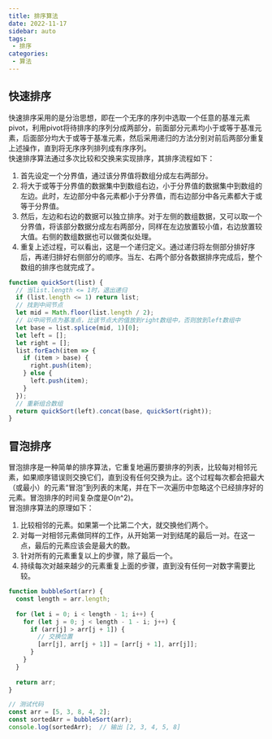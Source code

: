 ```yaml
---
title: 排序算法
date: 2022-11-17
sidebar: auto
tags: 
 - 排序
categories:
 - 算法
---
```


## 快速排序
快速排序采用的是分治思想，即在一个无序的序列中选取一个任意的基准元素pivot，利用pivot将待排序的序列分成两部分，前面部分元素均小于或等于基准元素，后面部分均大于或等于基准元素，然后采用递归的方法分别对前后两部分重复上述操作，直到将无序序列排列成有序序列。  
快速排序算法通过多次比较和交换来实现排序，其排序流程如下：
1. 首先设定一个分界值，通过该分界值将数组分成左右两部分。 
2. 将大于或等于分界值的数据集中到数组右边，小于分界值的数据集中到数组的左边。此时，左边部分中各元素都小于分界值，而右边部分中各元素都大于或等于分界值。 
3. 然后，左边和右边的数据可以独立排序。对于左侧的数组数据，又可以取一个分界值，将该部分数据分成左右两部分，同样在左边放置较小值，右边放置较大值。右侧的数组数据也可以做类似处理。 
4. 重复上述过程，可以看出，这是一个递归定义。通过递归将左侧部分排好序后，再递归排好右侧部分的顺序。当左、右两个部分各数据排序完成后，整个数组的排序也就完成了。
```javascript
function quickSort(list) {
  // 当list.length <= 1时，退出递归
  if (list.length <= 1) return list;
  // 找到中间节点
  let mid = Math.floor(list.length / 2);
  // 以中间节点为基准点，比该节点大的值放到right数组中，否则放到left数组中
  let base = list.splice(mid, 1)[0];
  let left = [];
  let right = [];
  list.forEach(item => {
    if (item > base) {
      right.push(item);
    } else {
      left.push(item);
    }
  });
  // 重新组合数组
  return quickSort(left).concat(base, quickSort(right));
}

```

## 冒泡排序
冒泡排序是一种简单的排序算法，它重复地遍历要排序的列表，比较每对相邻元素，如果顺序错误则交换它们，直到没有任何交换为止。这个过程每次都会把最大（或最小）的元素“冒泡”到列表的末尾，并在下一次遍历中忽略这个已经排序好的元素。冒泡排序的时间复杂度是O(n^2)。   
冒泡排序算法的原理如下：
1. 比较相邻的元素。如果第一个比第二个大，就交换他们两个。 
2. 对每一对相邻元素做同样的工作，从开始第一对到结尾的最后一对。在这一点，最后的元素应该会是最大的数。 
3. 针对所有的元素重复以上的步骤，除了最后一个。
4. 持续每次对越来越少的元素重复上面的步骤，直到没有任何一对数字需要比较。
```javascript
function bubbleSort(arr) {
  const length = arr.length;
  
  for (let i = 0; i < length - 1; i++) {
    for (let j = 0; j < length - 1 - i; j++) {
      if (arr[j] > arr[j + 1]) {
        // 交换位置
        [arr[j], arr[j + 1]] = [arr[j + 1], arr[j]];
      }
    }
  }
  
  return arr;
}

// 测试代码
const arr = [5, 3, 8, 4, 2];
const sortedArr = bubbleSort(arr);
console.log(sortedArr);  // 输出 [2, 3, 4, 5, 8]

```